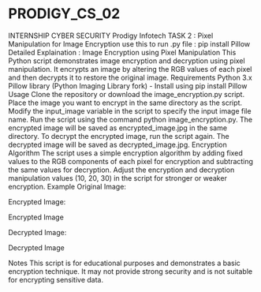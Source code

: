 # PRODIGY_CS_02
INTERNSHIP CYBER SECURITY Prodigy Infotech TASK 2 : Pixel Manipulation for Image Encryption
use this to run .py file : pip install Pillow
Detailed Explaination :
Image Encryption using Pixel Manipulation
This Python script demonstrates image encryption and decryption using pixel manipulation. It encrypts an image by altering the RGB values of each pixel and then decrypts it to restore the original image.
Requirements
Python 3.x
Pillow library (Python Imaging Library fork) - Install using pip install Pillow
Usage
Clone the repository or download the image_encryption.py script.
Place the image you want to encrypt in the same directory as the script.
Modify the input_image variable in the script to specify the input image file name.
Run the script using the command python image_encryption.py.
The encrypted image will be saved as encrypted_image.jpg in the same directory.
To decrypt the encrypted image, run the script again. The decrypted image will be saved as decrypted_image.jpg.
Encryption Algorithm
The script uses a simple encryption algorithm by adding fixed values to the RGB components of each pixel for encryption and subtracting the same values for decryption.
Adjust the encryption and decryption manipulation values (10, 20, 30) in the script for stronger or weaker encryption.
Example
Original Image:


Encrypted Image:

Encrypted Image

Decrypted Image:

Decrypted Image

Notes
This script is for educational purposes and demonstrates a basic encryption technique. It may not provide strong security and is not suitable for encrypting sensitive data.

